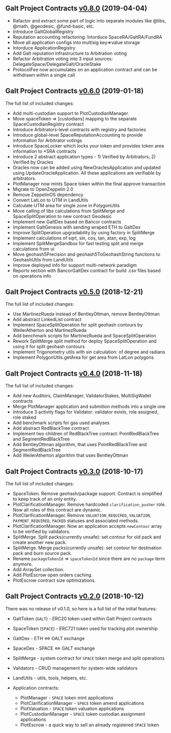 ## Galt Project Contracts [v0.8.0](https://github.com/galtspace/galtproject-contracts/tree/v0.8.0) (2019-04-04)

* Rafactor and extract some part of logic into separate modules like @libs, @math, @geodesic, @fund-basic, etc.
* Introduce GaltGlobalRegistry
* Reputation accounting refactoring. Intorduce SpaceRA/GaltRA/FundRA
* Move all application configs into multisig key=>value storage
* Intorduce ApplicationRegistry
* Add Galt reputation infrastructure to Arbitration voting
* Refactor Arbitration voting into 3 input sources: DelegateSpace/DelegateGalt/OracleStake
* ProtocolFee now accumulates on an application contract and can be withdrawn within a single call

## Galt Project Contracts [v0.6.0](https://github.com/galtspace/galtproject-contracts/tree/v0.6.0) (2019-01-18)

The full list of included changes:

- Add multi-custodian support to PlotCustodianManager.
- Move spaceToken => [custodians] mapping to the separate SpaceCustodianRegistry contract
- Introduce Arbitrators-level contracts with registry and factories
- Introduce global-level SpaceReputationAccounting to provide information for Arbitrator votings
- Introduce SpaceLocker which locks your token and provides token area information to \*SRA contracts
- Introduce 2 abstract application types - 1) Verified by Arbitrators; 2) Verified by Oracles
- Oracles now can be added using NewOraclesApplication and updated using UpdateOracleApplication. All these applications are verifiable by arbitrators.
- PlotManager now mints Space token within the final approve transaction
- Migrate to OpenZeppelin 2.0
- Remove ZeppelinOS dependency
- Convert LatLon to UTM in LandUtils
- Calculate UTM area for single zone in PolygonUtils
- Move calling of libs calculations from SplitMerge and SpaceSplitOperation to new contract Geodesic
- Implement new GaltDex based on Bancor contracts
- Implement GaltGenesis with sending wraped ETH to GaltDex
- Improve SplitOperation upgradability by using factory in SplitMerge
- Implement calculations of sqrt, sin, cos, tan, atan, exp, log
- Implement SplitMergeSandbox for fast testing split and merge calculations from ui
- Move geohash5Precision and geohash5ToGeohashString functions to GeohashUtils from LandUtils
- Improve deployed info for support multi-network paradigm
- Reports section with BancorGaltDex contract for build .csv files based on operations info


## Galt Project Contracts [v0.5.0](https://github.com/galtspace/galtproject-contracts/tree/v0.5.0) (2018-12-21)

The full list of included changes:

- Use MartinezRueda instead of BentleyOttman, remove BentleyOttman
- Add abstract LinkedList contract
- Implement SpaceSplitOperation for split geohash contours by WeilerAtherton and MartinezRueda
- Add benchmark scripts for MartinezRueda and SpaceSplitOperation
- Rework SplitMerge split method for deploy SpaceSplitOperation and using it for split geohash contours
- Implement Trigonometry utils with sin calculation: of degree and radians
- Implement PolygonUtils.getArea for get area from LatLon polygons

## Galt Project Contracts [v0.4.0](https://github.com/galtspace/galtproject-contracts/tree/v0.4.0) (2018-11-18)

The full list of included changes:

- Add new Auditors, ClaimManager, ValidatorStakes, MultiSigWallet contracts
- Merge PlotManager application and submition methods into a single one
- Introduce 3 activity flags for Validator: validator exists, role assigned, role staked
- Add benchmark scripts for gas used analyses
- Add abstract RedBlackTree contract
- Implement two children of RedBlackTree contract: PointRedBlackTree and SegmentRedBlackTree
- Add BentleyOttman algorithm, that uses PointRedBlackTree and SegmentRedBlackTree
- Add WeilerAtherton algorithm that uses BentleyOttman


## Galt Project Contracts [v0.3.0](https://github.com/galtspace/galtproject-contracts/tree/v0.3.0) (2018-10-17)

The full list of included changes:

* SpaceToken. Remove geohash/package support. Contract is simplified to keep track of an only entity.
* PlotClarificationManager. Remove hardcoded `clarification_pusher` role. Now all roles of this contract are dynamic.
* PlotClarificationManager. Remove `VALUATION_REQUIRED`, `VALUATION`, `PAYMENT_REQUIRED`, `PACKED` statuses and associated methods.
* PlotClarificationManager. Now an application accepts `newContour` array to be verified by validators.
* SplitMerge. Split packs(currently unsafe): set contour for old pack and create another new pack.
* SplitMerge. Merge packs(currently unsafe): set contour for destination pack and burn source pack.
* Rename `packageTokenId` => `spaceTokenId` since there are no `package` term anymore.
* Add ArraySet collection.
* Add PlotEscrow open orders caching.
* PlotEscrow contract size optimizations.


## Galt Project Contracts [v0.2.0](https://github.com/galtspace/galtproject-contracts/tree/v0.2.0) (2018-10-12)

There was no release of v0.1.0, so here is a full list of the initial features:

* GaltToken (`GALT`) - ERC20 token used within Galt Project contracts
* SpaceToken (`SPACE`) - ERC721 token used for tracking plot ownership
* GaltDex - ETH <=> GALT exchange
* SpaceDex - SPACE <=> GALT exchange
* SplitMerge - system contract for `SPACE` token merge and split operations
* Validators - CRUD management for system-wide validators
* LandUtils - utils, tools, helpers, etc.

* Application contracts:
  * PlotManager - `SPACE` token mint applications
  * PlotClarificationManager - `SPACE` token amend applications
  * PlotValuation - `SPACE` token valuation applications
  * PlotCustodianManager - `SPACE` token custodian assignment applications
  * PlotEscrow - a quick way to sell an already registered `SPACE` token
